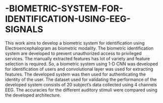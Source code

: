 # -BIOMETRIC-SYSTEM-FOR-IDENTIFICATION-USING-EEG-SIGNALS
This work aims to develop a biometric system for identification using Electroencephalogram as biometric modality. The biometric identification system are developed to prevent unauthorized access to privileged services. The manually extracted features has lot of variety and feature selection is required. So, a biometric system using 1-D CNN was developed for identification of users and convolutional layer was used for extracting features. The developed system was then used for authenticating the identity of the user. The dataset used for validating the performance of the developed system consists of 20 subject’s data collected using 4 channels EEG. The accuracies for the different auditory stimuli were compared using the developed architecture.
